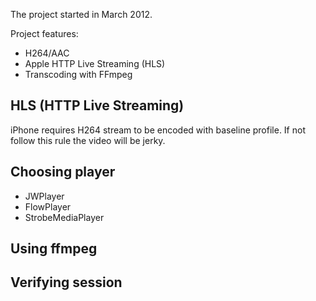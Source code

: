  The project started in March 2012.

Project features:
* H264/AAC
* Apple HTTP Live Streaming (HLS)
* Transcoding with FFmpeg

## HLS (HTTP Live Streaming)
iPhone requires H264 stream to be encoded with baseline
profile. If not follow this rule the video will be jerky.

## Choosing player
* JWPlayer
* FlowPlayer
* StrobeMediaPlayer

## Using ffmpeg

## Verifying session